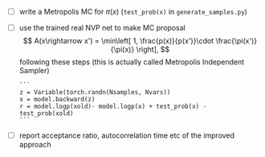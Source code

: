 - [ ] write a Metropolis MC for $\pi(x)$ (`test_prob(x)` in `generate_samples.py`)

- [ ] use the trained real NVP net to make MC proposal 
      $$
      A(x\rightarrow x') = \min\left[ 1,  \frac{p(x)}{p(x')}\cdot \frac{\pi(x')}{\pi(x)}  \right],
      $$
      following these steps (this is actually called Metropolis Independent Sampler)

      ```
      z = Variable(torch.randn(Nsamples, Nvars))
      x = model.backward(z)
      r = model.logp(xold)- model.logp(x) + test_prob(x) - test_prob(xold)
      ```


- [ ] report acceptance ratio, autocorrelation time etc of the improved approach 

